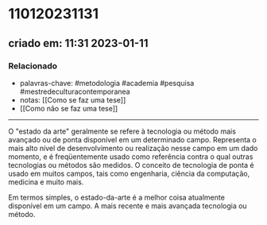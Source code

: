 # 110120231131
## criado em: 11:31 2023-01-11

### Relacionado
- palavras-chave: #metodologia #academia #pesquisa #mestredeculturacontemporanea 
- notas: [[Como se faz uma tese]]
- [[Como não se faz uma tese]]
---
O "estado da arte" geralmente se refere à tecnologia ou método mais avançado ou de ponta disponível em um determinado campo. Representa o mais alto nível de desenvolvimento ou realização nesse campo em um dado momento, e é freqüentemente usado como referência contra o qual outras tecnologias ou métodos são medidos. O conceito de tecnologia de ponta é usado em muitos campos, tais como engenharia, ciência da computação, medicina e muito mais.

Em termos simples, o estado-da-arte é a melhor coisa atualmente disponível em um campo. A mais recente e mais avançada tecnologia ou método.

